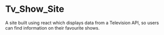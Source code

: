 # Tv_Show_Site
A site built using react which displays data from a Television API, so users can find information on their favourite shows.
